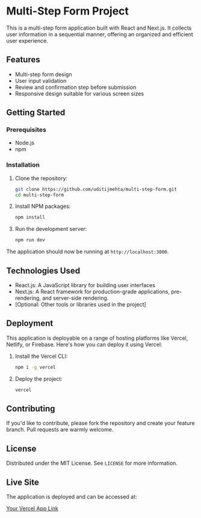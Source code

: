# Multi-Step Form Project

This is a multi-step form application built with React and Next.js. It collects user information in a sequential manner, offering an organized and efficient user experience.

## Features

- Multi-step form design
- User input validation
- Review and confirmation step before submission
- Responsive design suitable for various screen sizes

## Getting Started

### Prerequisites

- Node.js
- npm

### Installation

1. Clone the repository:

   ```sh
   git clone https://github.com/uditijmehta/multi-step-form.git
   cd multi-step-form
   ```

2. Install NPM packages:

   ```sh
   npm install
   ```

3. Run the development server:

   ```sh
   npm run dev
   ```

The application should now be running at `http://localhost:3000`.

## Technologies Used

- React.js: A JavaScript library for building user interfaces
- Next.js: A React framework for production-grade applications, pre-rendering, and server-side rendering.
- [Optional: Other tools or libraries used in the project]

## Deployment

This application is deployable on a range of hosting platforms like Vercel, Netlify, or Firebase. Here's how you can deploy it using Vercel:

1. Install the Vercel CLI:

   ```sh
   npm i -g vercel
   ```

2. Deploy the project:

   ```sh
   vercel
   ```

## Contributing

If you'd like to contribute, please fork the repository and create your feature branch. Pull requests are warmly welcome.

## License

Distributed under the MIT License. See `LICENSE` for more information.

## Live Site

The application is deployed and can be accessed at: 

[Your Vercel App Link](#)
